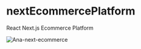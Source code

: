 # nextEcommercePlatform
React Next.js Ecommerce Platform


![Ana-next-ecommerce](https://github.com/buleana/nextEcommercePlatform/assets/87444638/4c9ccd8c-0bd8-4271-9929-1798aff44abf)
